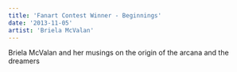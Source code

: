 ```yaml
---
title: 'Fanart Contest Winner - Beginnings'
date: '2013-11-05'
artist: 'Briela McValan'
---
```


Briela McValan and her musings on the origin of the arcana and the dreamers